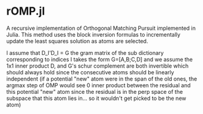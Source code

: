 # rOMP.jl
A recursive implementation of Orthogonal Matching Pursuit implemented in Julia.
This method uses the block inversion formulas to incrementally update the least squares solution as atoms are selected. 


I assume that D_I'D_I = G the gram matrix of the sub dictionary corresponding to indices I takes the form G=[A,B;C,D] and we assume the 1x1 inner product D, and G's schur complement are both invertible which should always hold since the consecutive atoms should be linearly independent (if a potential "new" atom were in the span of the old ones, the argmax step of OMP would see 0 inner product between the residual and this potential "new" atom since the residual is in the perp space of the subspace that this atom lies in... so it wouldn't get picked to be the new atom)
